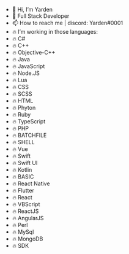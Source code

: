 - 👋 Hi, I’m Yarden
- 👀 Full Stack Developer
- 📫 How to reach me | discord: Yarden#0001
- 🔥 I’m working in those languages:
- 🔥 C# 
- 🔥 C++
- 🔥 Objective-C++
- 🔥 Java 
- 🔥 JavaScript
- 🔥 Node.JS
- 🔥 Lua
- 🔥 CSS 
- 🔥 SCSS
- 🔥 HTML
- 🔥 Phyton
- 🔥 Ruby
- 🔥 TypeScript
- 🔥 PHP
- 🔥 BATCHFILE
- 🔥 SHELL
- 🔥 Vue
- 🔥 Swift
- 🔥 Swift UI
- 🔥 Kotlin
- 🔥 BASIC
- 🔥 React Native
- 🔥 Flutter
- 🔥 React
- 🔥 VBScript
- 🔥 ReactJS
- 🔥 AngularJS
- 🔥 Perl
- 🔥 MySql
- 🔥 MongoDB
- 🔥 SDK

 


